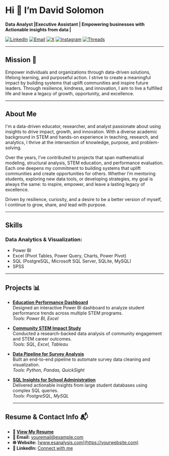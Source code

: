 # Hi 👋 I’m David Solomon

**Data Analyst |Executive Assistant | Empowering businesses with Actionable insights from data |**

[![LinkedIn](https://img.shields.io/badge/LinkedIn-Connect-0A66C2?logo=linkedin&logoColor=white)](https://linkedin.com)  [![Email](https://img.shields.io/badge/Email-Contact-D14836?logo=gmail&logoColor=white)](mailto:youremail@example.com)  [![X](https://img.shields.io/badge/X-Follow-000000?logo=x&logoColor=white)](https://x.com/yourusername)  [![Instagram](https://img.shields.io/badge/Instagram-Follow-E4405F?logo=instagram&logoColor=white)](https://instagram.com/yourusername)  [![Threads](https://img.shields.io/badge/Threads-Follow-000000?logo=threads&logoColor=white)](https://threads.net/@yourusername)

---

## Mission 🎯

Empower individuals and organizations through data-driven solutions, lifelong learning, and purposeful action. I strive to create a meaningful impact by building systems that uplift communities and inspire future leaders. Through resilience, kindness, and innovation, I aim to live a fulfilled life and leave a legacy of growth, opportunity, and excellence.

---

## About Me

I'm a data-driven educator, researcher, and analyst passionate about using insights to drive impact, growth, and innovation. With a diverse academic background in STEM and hands-on experience in teaching, research, and analytics, I thrive at the intersection of knowledge, purpose, and problem-solving.

Over the years, I’ve contributed to projects that span mathematical modeling, structural analysis, STEM education, and performance evaluation. Each one deepens my commitment to building systems that uplift communities and create opportunities for others. Whether I’m mentoring students, exploring new data tools, or developing strategies, my goal is always the same: to inspire, empower, and leave a lasting legacy of excellence.

Driven by resilience, curiosity, and a desire to be a better version of myself, I continue to grow, share, and lead with purpose.

---

## Skills

### **Data Analytics & Visualization:**

- Power BI  
- Excel (Pivot Tables, Power Query, Charts, Power Pivot)  
- SQL (PostgreSQL, Microsoft SQL Server, SQLite, MySQL)  
- SPSS

---

## Projects 📊

- **[Education Performance Dashboard](https://github.com/yourusername/education-performance-dashboard)**  
  Designed an interactive Power BI dashboard to analyze student performance trends across multiple STEM programs.  
  _Tools: Power BI, Excel_

- **[Community STEM Impact Study](https://github.com/yourusername/community-stem-impact-study)**  
  Conducted a research-backed data analysis of community engagement and STEM career outcomes.  
  _Tools: SQL, Excel, Tableau_

- **[Data Pipeline for Survey Analysis](https://github.com/yourusername/survey-data-pipeline)**  
  Built an end-to-end pipeline to automate survey data cleaning and visualization.  
  _Tools: Python, Pandas, QuickSight_

- **[SQL Insights for School Administration](https://github.com/yourusername/sql-insights-school-admin)**  
  Delivered actionable insights from large student databases using complex SQL queries.  
  _Tools: PostgreSQL, MySQL_
  
  ---

## Resume & Contact Info 📬

- **📄 [View My Resume](https://your-resume-link.com)**  
- **📧 Email:** [youremail@example.com](mailto:youremail@example.com)  
- **🌐 Website:** [www.esanalysis.com](https://yourwebsite.com)  
- **📱 LinkedIn:** [Connect with me](https://linkedin.com/in/yourprofile) 
